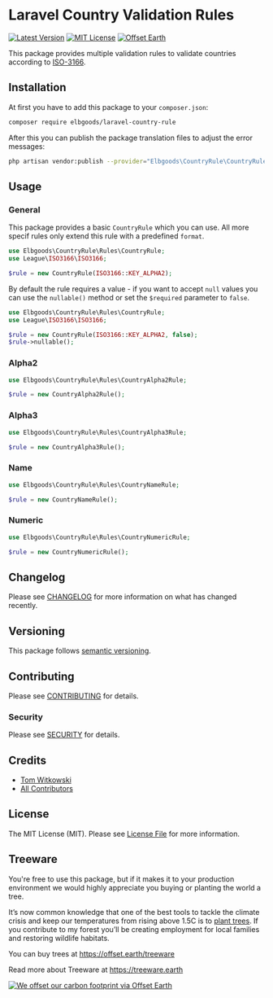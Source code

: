 # Laravel Country Validation Rules

[![Latest Version](http://img.shields.io/packagist/v/elbgoods/laravel-country-rule.svg?label=Release&style=for-the-badge)](https://packagist.org/packages/elbgoods/laravel-country-rule)
[![MIT License](https://img.shields.io/github/license/elbgoods/laravel-country-rule.svg?label=License&color=blue&style=for-the-badge)](https://github.com/elbgoods/laravel-country-rule/blob/master/LICENSE)
[![Offset Earth](https://img.shields.io/badge/Treeware-%F0%9F%8C%B3-green?style=for-the-badge&cacheSeconds=600)](https://offset.earth/treeware)

This package provides multiple validation rules to validate countries according to [ISO-3166](https://wikipedia.org/wiki/ISO_3166).

## Installation

At first you have to add this package to your `composer.json`:

```bash
composer require elbgoods/laravel-country-rule
```

After this you can publish the package translation files to adjust the error messages:

```bash
php artisan vendor:publish --provider="Elbgoods\CountryRule\CountryRuleServiceProvider" --tag=lang
```

## Usage

### General

This package provides a basic `CountryRule` which you can use. All more specif rules only extend this rule with a predefined `format`.

```php
use Elbgoods\CountryRule\Rules\CountryRule;
use League\ISO3166\ISO3166;

$rule = new CountryRule(ISO3166::KEY_ALPHA2);
```

By default the rule requires a value - if you want to accept `null` values you can use the `nullable()` method or set the `$required` parameter to `false`.

```php
use Elbgoods\CountryRule\Rules\CountryRule;
use League\ISO3166\ISO3166;

$rule = new CountryRule(ISO3166::KEY_ALPHA2, false);
$rule->nullable();
```

### Alpha2

```php
use Elbgoods\CountryRule\Rules\CountryAlpha2Rule;

$rule = new CountryAlpha2Rule();
```

### Alpha3

```php
use Elbgoods\CountryRule\Rules\CountryAlpha3Rule;

$rule = new CountryAlpha3Rule();
```

### Name

```php
use Elbgoods\CountryRule\Rules\CountryNameRule;

$rule = new CountryNameRule();
```

### Numeric

```php
use Elbgoods\CountryRule\Rules\CountryNumericRule;

$rule = new CountryNumericRule();
```

## Changelog

Please see [CHANGELOG](CHANGELOG.md) for more information on what has changed recently.

## Versioning

This package follows [semantic versioning](https://semver.org/).

## Contributing

Please see [CONTRIBUTING](CONTRIBUTING.md) for details.

### Security

Please see [SECURITY](SECURITY.md) for details.

## Credits

- [Tom Witkowski](https://github.com/Gummibeer)
- [All Contributors](https://github.com/elbgoods/laravel-country-rule/graphs/contributors)

## License

The MIT License (MIT). Please see [License File](LICENSE) for more information.

## Treeware

You're free to use this package, but if it makes it to your production environment we would highly appreciate you buying or planting the world a tree.

It’s now common knowledge that one of the best tools to tackle the climate crisis and keep our temperatures from rising above 1.5C is to [plant trees](https://www.bbc.co.uk/news/science-environment-48870920). If you contribute to my forest you’ll be creating employment for local families and restoring wildlife habitats.

You can buy trees at https://offset.earth/treeware

Read more about Treeware at https://treeware.earth

[![We offset our carbon footprint via Offset Earth](https://toolkit.offset.earth/carbonpositiveworkforce/badge/5e186e68516eb60018c5172b?black=true&landscape=true)](https://offset.earth/treeware)
